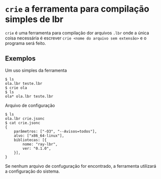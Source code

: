 # `crie` a ferramenta para compilação simples de lbr

`crie` é uma ferramenta para compilação dor arquivos `.lbr` onde a única coisa
necessária é escrever `crie <nome do arquivo sem extensão>` e o programa será feito.

## Exemplos

Um uso simples da ferramenta

```
$ ls
ola.lbr teste.lbr
$ crie ola
$ ls
ola* ola.lbr teste.lbr
```

Arquivo de configuração
```
$ ls
ola.lbr crie.jsonc
$ cat crie.jsonc
{
    parâmetros: ["-O3", "--Avisos=todos"],
    alvo: ["x86_64-linux"],
    bibliotecas: [{
        nome: "ray-lbr",
        ver: "0.1.0",
    }],
}
```
Se nenhum arquivo de confuguração for encontrado, a ferramenta utilizará
a configuração do sistema.


